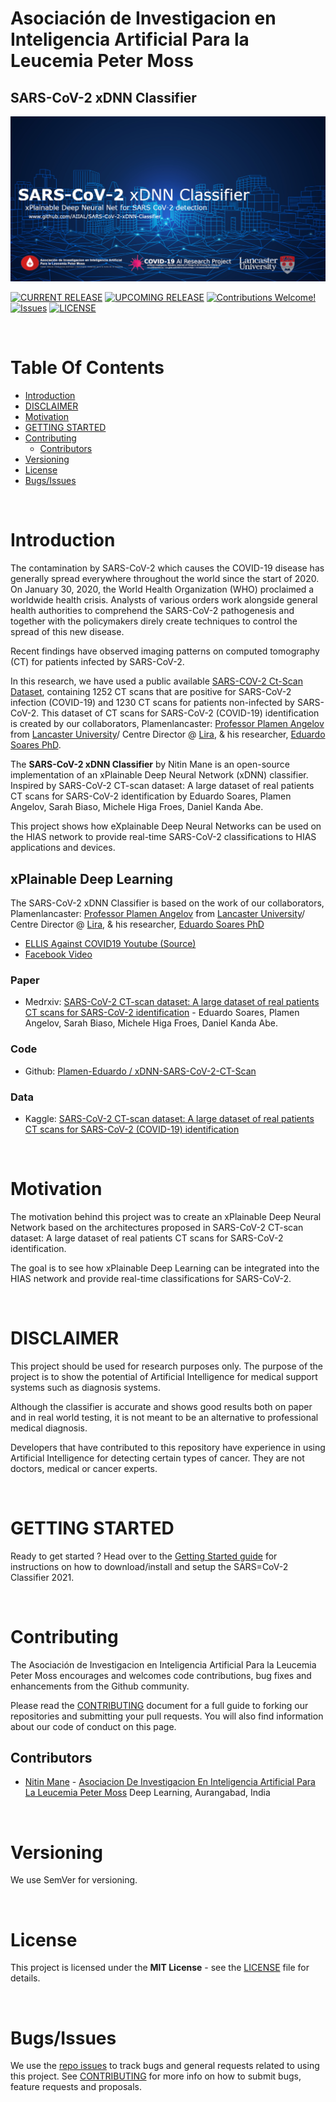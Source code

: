 # Asociación de Investigacion en Inteligencia Artificial Para la Leucemia Peter Moss
## SARS-CoV-2 xDNN Classifier

![SARS-CoV-2 xDNN Classifier](assets/images/covid-xdnn-hias.jpg)

[![CURRENT RELEASE](https://img.shields.io/badge/CURRENT%20RELEASE-0.0.0-blue.svg)](https://github.com/AIIAL/SARS-CoV-2-xDNN-Classifier/tree/0.0.0) [![UPCOMING RELEASE](https://img.shields.io/badge/CURRENT%20DEV%20BRANCH-1.0.0-blue.svg)](https://github.com/AIIAL/SARS-CoV-2-xDNN-Classifier/tree/1.0.0) [![Contributions Welcome!](https://img.shields.io/badge/Contributions-Welcome-lightgrey.svg)](CONTRIBUTING.md)  [![Issues](https://img.shields.io/badge/Issues-Welcome-lightgrey.svg)](issues) [![LICENSE](https://img.shields.io/badge/LICENSE-MIT-blue.svg)](LICENSE)

&nbsp;

# Table Of Contents

- [Introduction](#introduction)
- [DISCLAIMER](#disclaimer)
- [Motivation](#motivation)
- [GETTING STARTED](#getting-started)
- [Contributing](#contributing)
  - [Contributors](#contributors)
- [Versioning](#versioning)
- [License](#license)
- [Bugs/Issues](#bugs-issues)

&nbsp;

# Introduction

The contamination by SARS-CoV-2 which causes the COVID-19 disease has generally spread everywhere throughout the world since the start of 2020. On January 30, 2020, the World Health Organization (WHO) proclaimed a worldwide health crisis. Analysts of various orders work alongside general health authorities to comprehend the SARS-CoV-2 pathogenesis and together with the policymakers direly create techniques to control the spread of this new disease.

Recent findings have observed imaging patterns on computed tomography (CT) for patients infected by SARS-CoV-2.

In this research, we have used a public available [SARS-COV-2 Ct-Scan Dataset](https://www.kaggle.com/plameneduardo/sarscov2-ctscan-dataset),
containing 1252 CT scans that are positive for SARS-CoV-2 infection (COVID-19) and 1230 CT scans for patients non-infected by SARS-CoV-2.
This dataset of CT scans for SARS-CoV-2 (COVID-19) identification is created by our collaborators, Plamenlancaster:
[Professor Plamen Angelov](https://www.lancaster.ac.uk/lira/people/#d.en.397371) from [Lancaster University](https://www.lancaster.ac.uk/)/
Centre Director @ [Lira](https://www.lancaster.ac.uk/lira/), & his researcher,
[Eduardo Soares PhD](https://www.lancaster.ac.uk/sci-tech/about-us/people/eduardo-almeida-soares).

The **SARS-CoV-2 xDNN Classifier** by Nitin Mane is an open-source implementation of an xPlainable Deep Neural Network (xDNN) classifier. Inspired by SARS-CoV-2 CT-scan dataset: A large dataset of real patients CT scans for SARS-CoV-2 identification by Eduardo Soares, Plamen Angelov, Sarah Biaso, Michele Higa Froes, Daniel Kanda Abe.

This project shows how eXplainable Deep Neural Networks can be used on the HIAS network to provide real-time SARS-CoV-2 classifications to HIAS applications and devices.

## xPlainable Deep Learning

The SARS-CoV-2 xDNN Classifier is based on the work of our collaborators, Plamenlancaster: [Professor Plamen Angelov](https://www.lancaster.ac.uk/lira/people/#d.en.397371) from [Lancaster University](https://www.lancaster.ac.uk/)/ Centre Director @ [Lira](https://www.lancaster.ac.uk/lira/), & his researcher,  [Eduardo Soares PhD](https://www.lancaster.ac.uk/sci-tech/about-us/people/eduardo-almeida-soares)

- [ELLIS Against COVID19 Youtube (Source)](https://www.youtube.com/watch?v=7RtDgGkxavc)
- [Facebook Video](https://www.facebook.com/covid19airesearch/videos/271817930672659)

### Paper
- Medrxiv: [SARS-CoV-2 CT-scan dataset: A large dataset of real patients CT scans for SARS-CoV-2 identification](https://www.medrxiv.org/content/10.1101/2020.04.24.20078584v3) - Eduardo Soares, Plamen Angelov, Sarah Biaso, Michele Higa Froes, Daniel Kanda Abe.

### Code
- Github: [Plamen-Eduardo / xDNN-SARS-CoV-2-CT-Scan](https://github.com/Plamen-Eduardo/xDNN-SARS-CoV-2-CT-Scan)

### Data
- Kaggle: [SARS-CoV-2 CT-scan dataset: A large dataset of real patients CT scans for SARS-CoV-2 (COVID-19) identification](https://www.kaggle.com/plameneduardo/sarscov2-ctscan-dataset)

&nbsp;

# Motivation

The motivation behind this project was to create an xPlainable Deep Neural Network based on the architectures proposed in SARS-CoV-2 CT-scan dataset: A large dataset of real patients CT scans for SARS-CoV-2 identification.

The goal is to see how xPlainable Deep Learning can be integrated into the HIAS network and provide real-time classifications for SARS-CoV-2.

&nbsp;

# DISCLAIMER

This project should be used for research purposes only. The purpose of the project is to show the potential of Artificial Intelligence for medical support systems such as diagnosis systems.

Although the classifier is accurate and shows good results both on paper and in real world testing, it is not meant to be an alternative to professional medical diagnosis.

Developers that have contributed to this repository have experience in using Artificial Intelligence for detecting certain types of cancer. They are not doctors, medical or cancer experts.

&nbsp;

# GETTING STARTED

Ready to get started ? Head over to the [Getting Started guide](documentation/getting-started.md) for instructions on how to download/install and setup the SARS=CoV-2 Classifier 2021.

&nbsp;

# Contributing
The Asociación de Investigacion en Inteligencia Artificial Para la Leucemia Peter Moss encourages and welcomes code contributions, bug fixes and enhancements from the Github community.

Please read the [CONTRIBUTING](CONTRIBUTING.md "CONTRIBUTING") document for a full guide to forking our repositories and submitting your pull requests. You will also find information about our code of conduct on this page.

## Contributors
- [Nitin Mane](https://www.leukemiaairesearch.com/association/volunteers/nitin-mane "Nitin Mane") - [Asociacion De Investigacion En Inteligencia Artificial Para La Leucemia Peter Moss](https://www.leukemiaresearchassociation.ai "Asociacion De Investigacion En Inteligencia Artificial Para La Leucemia Peter Moss") Deep Learning, Aurangabad, India

&nbsp;

# Versioning
We use SemVer for versioning.

&nbsp;

# License
This project is licensed under the **MIT License** - see the [LICENSE](LICENSE "LICENSE") file for details.

&nbsp;

# Bugs/Issues
We use the [repo issues](issues "repo issues") to track bugs and general requests related to using this project. See [CONTRIBUTING](CONTRIBUTING.md "CONTRIBUTING") for more info on how to submit bugs, feature requests and proposals.